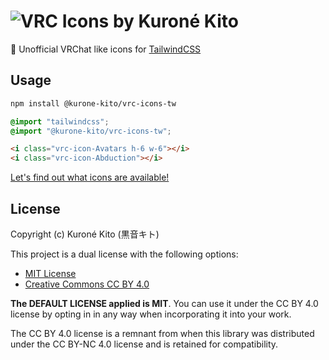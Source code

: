 # ![VRC Icons by Kuroné Kito](https://kurone-kito.github.io/launchpad-icons/images/banner.webp)

🚀 Unofficial VRChat like icons for [TailwindCSS](https://tailwindcss.com)

## Usage

```sh
npm install @kurone-kito/vrc-icons-tw
```

```css
@import "tailwindcss";
@import "@kurone-kito/vrc-icons-tw";
```

```html
<i class="vrc-icon-Avatars h-6 w-6"></i>
<i class="vrc-icon-Abduction"></i>
```

[Let's find out what icons are available!](https://kurone-kito.github.io/launchpad-icons/explore)

## License

Copyright (c) Kuroné Kito (黒音キト)

This project is a dual license with the following options:

- [MIT License](https://opensource.org/licenses/MIT)
- [Creative Commons CC BY 4.0](https://creativecommons.org/licenses/by/4.0/)

**The DEFAULT LICENSE applied is MIT**. You can use it under the CC BY 4.0
license by opting in in any way when incorporating it into your work.

The CC BY 4.0 license is a remnant from when this library was distributed
under the CC BY-NC 4.0 license and is retained for compatibility.
